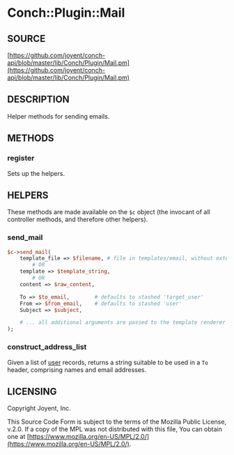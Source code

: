 # Conch::Plugin::Mail

## SOURCE

[https://github.com/joyent/conch-api/blob/master/lib/Conch/Plugin/Mail.pm](https://github.com/joyent/conch-api/blob/master/lib/Conch/Plugin/Mail.pm)

## DESCRIPTION

Helper methods for sending emails.

## METHODS

### register

Sets up the helpers.

## HELPERS

These methods are made available on the `$c` object (the invocant of all controller methods,
and therefore other helpers).

### send\_mail

```perl
$c->send_mail(
    template_file => $filename, # file in templates/email, without extension
        # OR
    template => $template_string,
        # OR
    content => $raw_content,

    To => $to_email,        # defaults to stashed 'target_user'
    From => $from_email,    # defaults to stashed 'user'
    Subject => $subject,

    # ... all additional arguments are passed to the template renderer ...
);
```

### construct\_address\_list

Given a list of [user](../modules/Conch%3A%3ADB%3A%3AResult%3A%3AUserAccount) records, returns a string suitable to be
used in a `To` header, comprising names and email addresses.

## LICENSING

Copyright Joyent, Inc.

This Source Code Form is subject to the terms of the Mozilla Public License,
v.2.0. If a copy of the MPL was not distributed with this file, You can obtain
one at [https://www.mozilla.org/en-US/MPL/2.0/](https://www.mozilla.org/en-US/MPL/2.0/).

